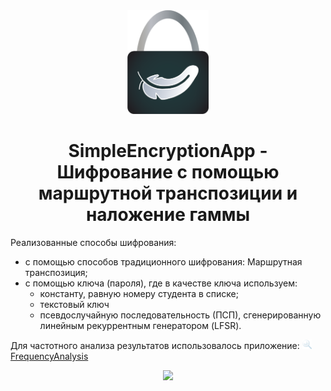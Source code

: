 <div id="header" align="center">
  <img src="https://github.com/Bocmen/SimpleEncryption/blob/main/Icon/Icon.png?raw=true" width="130"/>
  <h1>SimpleEncryptionApp - Шифрование с помощью маршрутной транспозиции и наложение гаммы</h1>
</div>

Реализованные способы шифрования:
- с помощью способов традиционного шифрования: Маршрутная транспозиция;
- с помощью ключа (пароля), где в качестве ключа используем:
	- константу, равную номеру студента в списке;
	- текстовый ключ
	- псевдослучайную последовательность (ПСП), сгенерированную линейным рекуррентным генератором (LFSR).

Для частотного анализа результатов использовалось приложение: <img src="https://github.com/Bocmen/FrequencyAnalysis/blob/main/ImageResources/Icon.png?raw=true" width="15"/> [FrequencyAnalysis](https://github.com/Bocmen/FrequencyAnalysis)

<div id="header" align="center">
	<img src="https://github.com/Bocmen/SimpleEncryption/blob/main/Demo/Demo.gif?raw=true"/>
</div>